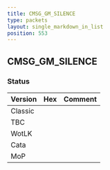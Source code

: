 ```yaml
---
title: CMSG_GM_SILENCE
type: packets
layout: single_markdown_in_list
position: 553
---
```


## CMSG_GM_SILENCE

### Status

Version    | Hex        | Comment
---------- | ---------- | ---------- 
Classic    |            |
TBC        |            |
WotLK      |            |
Cata       |            |
MoP        |            |